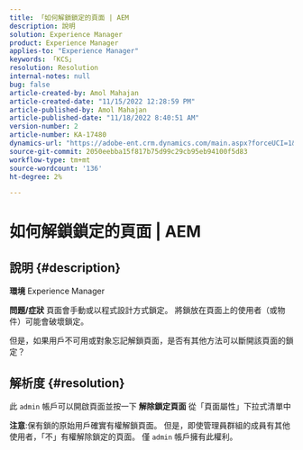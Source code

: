 ```yaml
---
title: 「如何解鎖鎖定的頁面 | AEM
description: 說明
solution: Experience Manager
product: Experience Manager
applies-to: "Experience Manager"
keywords: 「KCS」
resolution: Resolution
internal-notes: null
bug: false
article-created-by: Amol Mahajan
article-created-date: "11/15/2022 12:28:59 PM"
article-published-by: Amol Mahajan
article-published-date: "11/18/2022 8:40:51 AM"
version-number: 2
article-number: KA-17480
dynamics-url: "https://adobe-ent.crm.dynamics.com/main.aspx?forceUCI=1&pagetype=entityrecord&etn=knowledgearticle&id=0b30dc0f-e164-ed11-9561-6045bd006a22"
source-git-commit: 2050eebba15f817b75d99c29cb95eb94100f5d83
workflow-type: tm+mt
source-wordcount: '136'
ht-degree: 2%

---
```


# 如何解鎖鎖定的頁面 | AEM

## 說明 {#description}

<b>環境</b>
Experience Manager


<b>問題/症狀</b>
頁面會手動或以程式設計方式鎖定。 將鎖放在頁面上的使用者（或物件）可能會破壞鎖定。

但是，如果用戶不可用或對象忘記解鎖頁面，是否有其他方法可以斷開該頁面的鎖定？


## 解析度 {#resolution}


此 `admin` 帳戶可以開啟頁面並按一下 <b>解除鎖定頁面</b> 從「頁面屬性」下拉式清單中

<b>注意</b>:保有鎖的原始用戶確實有權解鎖頁面。 但是，即使管理員群組的成員有其他使用者，「不」有權解除鎖定的頁面。 僅 `admin` 帳戶擁有此權利。

